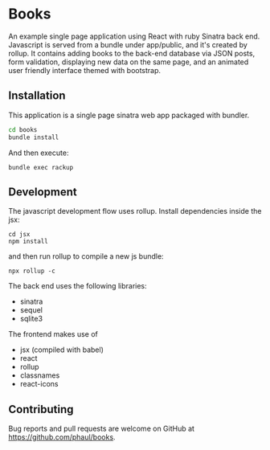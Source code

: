 # Books

An example single page application using React with ruby Sinatra back end. Javascript is served from a bundle under app/public, and it's created by rollup. It contains adding books to the back-end database via JSON posts, form validation, displaying new data on the same page, and an animated user friendly interface themed with bootstrap.

## Installation

This application is a single page sinatra web app packaged with bundler.

```bash
cd books
bundle install
```

And then execute:

```shell
bundle exec rackup
```

## Development

The javascript development flow uses rollup. Install dependencies inside the jsx:

```shell
cd jsx
npm install
```

and then run rollup to compile a new js bundle:

```
npx rollup -c
```

The back end uses the following libraries:

  * sinatra
  * sequel
  * sqlite3

The frontend makes use of

  * jsx (compiled with babel)
  * react
  * rollup
  * classnames
  * react-icons

## Contributing

Bug reports and pull requests are welcome on GitHub at https://github.com/phaul/books.
